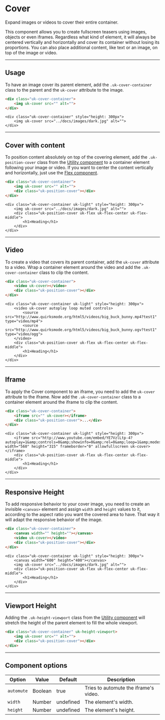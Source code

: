 # Cover

<p class="uk-text-lead">Expand images or videos to cover their entire container.</p>

This component allows you to create fullscreen teasers using images, objects or even iframes. Regardless what kind of element, it will always be centered vertically and horizontally and cover its container without losing its proportions. You can also place additional content, like text or an image, on top of the image or video.

***

## Usage

To have an image cover its parent element, add the `.uk-cover-container` class to the parent and the `uk-cover` attribute to the image.

```html
<div class="uk-cover-container">
    <img uk-cover src="" alt="">
</div>
```

```example
<div class="uk-cover-container" style="height: 300px">
    <img uk-cover src="../docs/images/dark.jpg" alt="">
</div>
```


***

## Cover with content

To position content absolutely on top of the covering element, add the `.uk-position-cover` class from the [Utility component](utility.md) to a container element following your image or video. If you want to center the content vertically and horizontally, just use the [Flex component](flex.md).

```html
<div class="uk-cover-container">
    <img uk-cover src="" alt="">
    <div class="uk-position-cover"></div>
</div>
```

```example
<div class="uk-cover-container uk-light" style="height: 300px">
    <img uk-cover src="../docs/images/dark.jpg" alt="">
    <div class="uk-position-cover uk-flex uk-flex-center uk-flex-middle">
        <h1>Heading</h1>
    </div>
</div>
```

***

## Video

To create a video that covers its parent container, add the `uk-cover` attribute to a video. Wrap a container element around the video and add the `.uk-cover-container` class to clip the content.

```html
<div class="uk-cover-container">
    <video uk-cover></video>
    <div class="uk-position-cover"></div>
</div>
```

```example
<div class="uk-cover-container uk-light" style="height: 300px">
    <video uk-cover autoplay loop muted controls>
        <source src="http://www.quirksmode.org/html5/videos/big_buck_bunny.mp4?test1" type="video/mp4">
        <source src="http://www.quirksmode.org/html5/videos/big_buck_bunny.ogv?test1" type="video/ogg">
    </video>
    <div class="uk-position-cover uk-flex uk-flex-center uk-flex-middle">
        <h1>Heading</h1>
    </div>
</div>
```

***

## Iframe

To apply the Cover component to an iframe, you need to add the `uk-cover` attribute to the iframe. Now add the `.uk-cover-container` class to a container element around the iframe to clip the content.

```html
<div class="uk-cover-container">
    <iframe src="" uk-cover></iframe>
    <div class="uk-position-cover">...</div>
</div>
```

```example
<div class="uk-cover-container uk-light" style="height: 300px">
    <iframe src="http://www.youtube.com/embed/YE7VzlLtp-4?autoplay=1&amp;controls=0&amp;showinfo=0&amp;rel=0&amp;loop=1&amp;modestbranding=1&amp;wmode=transparent" width="560" height="315" frameborder="0" allowfullscreen uk-cover></iframe>
    <div class="uk-position-cover uk-flex uk-flex-center uk-flex-middle">
        <h1>Heading</h1>
    </div>
</div>
```

***

## Responsive Height

To add responsive behavior to your cover image, you need to create an invisible `<canvas>` element and assign `width` and `height` values to it, according to the aspect ratio you want the covered area to have. That way it will adapt the responsive behavior of the image.

```html
<div class="uk-cover-container">
    <canvas width="" height=""></canvas>
    <video uk-cover></video>
    <div class="uk-position-cover"></div>
</div>
```

```example
<div class="uk-cover-container uk-light" style="height: 300px">
    <canvas width="600" height="400"></canvas>
    <img uk-cover src="../docs/images/dark.jpg" alt="">
    <div class="uk-position-cover uk-flex uk-flex-center uk-flex-middle">
        <h1>Heading</h1>
    </div>
</div>
```

***

## Viewport Height

Adding the `.uk-height-viewport` class from the [Utility component](utility.md) will stretch the height of the parent element to fill the whole viewport.

```html
<div class="uk-cover-container" uk-height-viewport>
    <img uk-cover src="" alt="">
    <div class="uk-position-cover"></div>
</div>
```

***

## Component options

| Option | Value | Default | Description |
| --- | --- | --- | --- |
| `automute` | Boolean | true | Tries to automute the iframe's video. |
| `width` | Number | undefined | The element's width. |
| `height` | Number | undefined | The element's height. |
